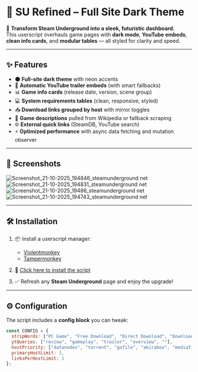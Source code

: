 # 💎 SU Refined – Full Site Dark Theme  

🚀 **Transform Steam Underground into a sleek, futuristic dashboard.**  
This userscript overhauls game pages with **dark mode**, **YouTube embeds**, **clean info cards**, and **modular tables** — all styled for clarity and speed.  

---

## ✨ Features  

- 🌑 **Full‑site dark theme** with neon accents  
- 🎥 **Automatic YouTube trailer embeds** (with smart fallbacks)  
- 📊 **Game info cards** (release date, version, scene group)  
- 💻 **System requirements tables** (clean, responsive, styled)  
- 📥 **Download links grouped by host** with mirror toggles  
- 📝 **Game descriptions** pulled from Wikipedia or fallback scraping  
- 🌐 **External quick links** (SteamDB, YouTube search)  
- ⚡ **Optimized performance** with async data fetching and mutation observer  

---

## 📸 Screenshots  

 ![Screenshot_21-10-2025_194846_steamunderground net](https://github.com/user-attachments/assets/6a53e005-b128-4c93-9ad4-9a682e0d6dc4)
![Screenshot_21-10-2025_194831_steamunderground net](https://github.com/user-attachments/assets/94e5e9f2-32d3-49c9-af83-8c192fd57ff4)
![Screenshot_21-10-2025_19486_steamunderground net](https://github.com/user-attachments/assets/557a9be3-ef84-46fc-bfbb-a33b51850cf8)
![Screenshot_21-10-2025_194743_steamunderground net](https://github.com/user-attachments/assets/17198c07-96ee-42e1-9dfd-c6900c06a98a)


---

## 🛠️ Installation  

1. 📦 Install a userscript manager:  
   - [Violentmonkey](https://violentmonkey.github.io/)  
   - [Tampermonkey](https://www.tampermonkey.net/)  

2. 🔗 [Click here to install the script](https://github.com/Callmesnake5561/SUYouTubeEmbed/raw/main/SUYouTubeEmbed.user.js)  

3. ✅ Refresh any **Steam Underground** page and enjoy the upgrade!  

---

## ⚙️ Configuration  

The script includes a **config block** you can tweak:  

```js
const CONFIG = {
  stripWords: ["PC Game", "Free Download", "Direct Download", "Download"],
  ytQueries: ["review", "gameplay", "trailer", "overview", ""],
  hostPriority: ["datanodes", "torrent", "gofile", "akirabox", "mediafire"],
  primaryHostLimit: 3,
  linksPerHostLimit: 1
};
